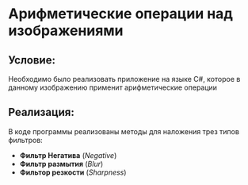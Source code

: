 # Арифметические операции над изображениями

## Условие:
Необходимо было реализовать приложение на языке C#, которое в данному изображению применит арифметические операции

## Реализация:
В коде программы реализованы методы для наложения трез типов фильтров:
- **Фильтр Негатива** (*Negative*)
- **Фильтр размытия** (*Blur*)
- **Фильтор резкости** (*Sharpness*)
